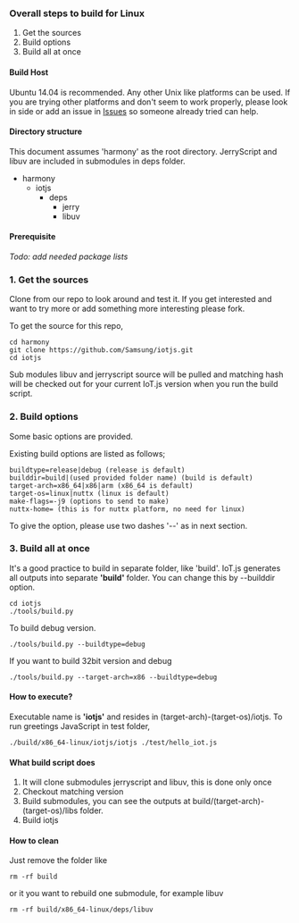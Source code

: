 ### Overall steps to build for Linux
1. Get the sources
2. Build options
3. Build all at once

#### Build Host
Ubuntu 14.04 is recommended. Any other Unix like platforms can be used. If you are trying other platforms and don't seem to work properly, please look in side or add an issue in [Issues](https://github.com/Samsung/iotjs/issues) so someone already tried can help.

#### Directory structure

This document assumes 'harmony' as the root directory. JerryScript and libuv are included in submodules in deps folder.

* harmony
    * iotjs
        * deps
            * jerry
            * libuv

#### Prerequisite

_Todo: add needed package lists_


### 1. Get the sources

Clone from our repo to look around and test it. If you get interested and want to try more or add something more interesting please fork.

To get the source for this repo, 
```
cd harmony
git clone https://github.com/Samsung/iotjs.git
cd iotjs
```

Sub modules libuv and jerryscript source will be pulled and matching hash will be checked out for your current IoT.js version when you run the build script.


### 2. Build options

Some basic options are provided.

Existing build options are listed as follows;
```
buildtype=release|debug (release is default)
builddir=build|(used provided folder name) (build is default)
target-arch=x86_64|x86|arm (x86_64 is default)
target-os=linux|nuttx (linux is default)
make-flags=-j9 (options to send to make)
nuttx-home= (this is for nuttx platform, no need for linux)
```

To give the option, please use two dashes '--' as in next section.

### 3. Build all at once

It's a good practice to build in separate folder, like 'build'. IoT.js generates all outputs into separate **'build'** folder. You can change this by --builddir option.

```
cd iotjs
./tools/build.py
```

To build debug version. 
```
./tools/build.py --buildtype=debug
```

If you want to build 32bit version and debug
```
./tools/build.py --target-arch=x86 --buildtype=debug
```

#### How to execute?

Executable name is **'iotjs'** and resides in (target-arch)-(target-os)/iotjs. To run greetings JavaScript in test folder,

```
./build/x86_64-linux/iotjs/iotjs ./test/hello_iot.js
```

#### What build script does

1. It will clone submodules jerryscript and libuv, this is done only once
2. Checkout matching version
3. Build submodules, you can see the outputs at build/(target-arch)-(target-os)/libs folder.
4. Build iotjs


#### How to clean

Just remove the folder like
```
rm -rf build
```
or it you want to rebuild one submodule, for example libuv
```
rm -rf build/x86_64-linux/deps/libuv
```